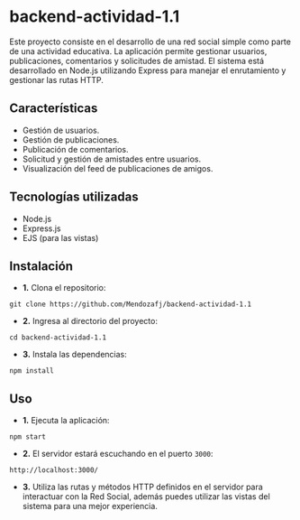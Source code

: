 # backend-actividad-1.1
Este proyecto consiste en el desarrollo de una red social simple como parte de una actividad educativa. La aplicación permite gestionar usuarios, publicaciones, comentarios y solicitudes de amistad. El sistema está desarrollado en Node.js utilizando Express para manejar el enrutamiento y gestionar las rutas HTTP.

## Características
- Gestión de usuarios.
- Gestión de publicaciones.
- Publicación de comentarios.
- Solicitud y gestión de amistades entre usuarios.
- Visualización del feed de publicaciones de amigos.

## Tecnologías utilizadas
- Node.js
- Express.js
- EJS (para las vistas)

## Instalación
- **1.** Clona el repositorio:
```
git clone https://github.com/Mendozafj/backend-actividad-1.1
```
- **2.**  Ingresa al directorio del proyecto:
```
cd backend-actividad-1.1
```
- **3.**  Instala las dependencias:
```
npm install
```

## Uso
- **1.** Ejecuta la aplicación: 
```
npm start
```
- **2.**  El servidor estará escuchando en el puerto `3000`:
```
http://localhost:3000/
```
- **3.**  Utiliza las rutas y métodos HTTP definidos en el servidor para interactuar con la Red Social, además puedes utilizar las vistas del sistema para una mejor experiencia.
